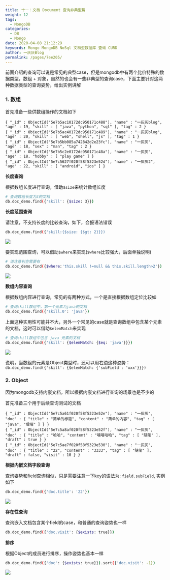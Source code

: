 ```yaml
---
title: 十一：文档 Document 查询非典型篇
weight: 12
tags: 
  - MongoDB
categories: 
  - DB
  - Mongo
date: 2020-04-08 21:12:29
keywords: Mongo MongoDB NoSql 文档型数据库 查询 CURD
author: 一灰灰Blog
permalink: /pages/7ee205/
---
```


前面介绍的查询可以说是常见的典型case，但是mongodb中有两个比价特殊的数据类型，数组 + 对象，自然的也会有一些非典型的查询case，下面主要针对这两种数据类型的查询姿势，给出实例讲解

<!-- more -->

### 1. 数组

首先准备一些供数组操作的文档如下

```
{ "_id" : ObjectId("5e7b5ac10172dc950171c488"), "name" : "一灰灰blog", "age" : 19, "skill" : [ "java", "python", "sql" ], "tag" : 2 }
{ "_id" : ObjectId("5e7b5ac40172dc950171c489"), "name" : "一灰灰blog", "age" : 20, "skill" : [ "web", "shell", "js" ], "tag" : 1 }
{ "_id" : ObjectId("5e7b5bb085a742842d2e23fc"), "name" : "一灰灰", "age" : 18, "sex" : "man", "tag" : 2 }
{ "_id" : ObjectId("5e7b5c2e0172dc950171c48a"), "name" : "一灰灰", "age" : 18, "hobby" : [ "play game" ] }
{ "_id" : ObjectId("5e7c5627f020f58f5323e52d"), "name" : "一灰灰2", "age" : 22, "skill" : [ "android", "ios" ] }
```

**长度查询**

根据数组长度进行查询，借助`$size`来统计数组长度

```bash
# 查询数组长度为3的文档
db.doc_demo.find({'skill': {$size: 3}})
```

**长度范围查询**

请注意，不支持长度的比较查询，如下，会报语法错误

```bash
db.doc_demo.find({'skill:{$size: {$gt: 2}}})
```

![](/imgs/200408/00.jpg)

要实现范围查询，可以借助`$where`来实现(`$where`比较强大，后面单独说明)

```bash
# 请注意判空需要有
db.doc_demo.find({$where:'this.skill !=null && this.skill.length>2'})
```

![](/imgs/200408/01.jpg)


**数组内容查询**

根据数组内容进行查询，常见的有两种方式，一个是直接根据数组定位比较如

```bash
# 查询skill数组中，第一个元素为java的文档
db.doc_demo.find({'skill.0': 'java'})
```

上面这种实用性可能并不大，另外一个常见的case就是查询数组中包含某个元素的文档，这时可以借助`$elemMatch`来实现

```bash
# 查询skill数组中包含 java 元素的文档
db.doc_demo.find({'skill': {$elemMatch: {$eq: 'java'}}})
```

![](/imgs/200408/02.jpg)


说明，当数组的元素是Object类型时，还可以用右边这种姿势：`db.doc_demo.find({'skill': {$elemMatch: {'subField': 'xxx'}}})`

### 2. Object

因为mongodb支持内嵌文档，所以根据内嵌文档进行查询的场景也是不少的

首先准备三个用于后续查询测试的文档

```
{ "_id" : ObjectId("5e7c5a61f020f58f5323e52e"), "name" : "一灰灰", "doc" : { "title" : "简单的标题", "content" : "简单的内容", "tag" : [ "java", "后端" ] } }
{ "_id" : ObjectId("5e7c5a8af020f58f5323e52f"), "name" : "一灰灰", "doc" : { "title" : "哈哈", "content" : "嘻嘻哈哈", "tag" : [ "随笔" ], "draft" : true } }
{ "_id" : ObjectId("5e7c5ae7f020f58f5323e530"), "name" : "一灰灰", "doc" : { "title" : "22", "content" : "3333", "tag" : [ "随笔" ], "draft" : false, "visit" : 10 } }
```

**根据内嵌文档字段查询**

查询姿势和field查询相似，只是需要注意一下key的语法为: `field.subField`, 实例如下

```bash
db.doc_demo.find({'doc.title': '22'})
```

![](/imgs/200408/03.jpg)

**存在性查询**

查询嵌入文档包含某个field的case，和普通的查询姿势也一样

```bash
db.doc_demo.find({'doc.visit': {$exists: true}})
```

**排序**

根据Object的成员进行排序，操作姿势也基本一样

```bash
db.doc_demo.find({'doc': {$exists: true}}).sort({'doc.visit': -1})
```

![](/imgs/200408/04.jpg)
